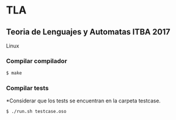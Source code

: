 # TLA

## Teoria de Lenguajes y Automatas ITBA 2017

Linux

### Compilar compilador
```sh
$ make
```

### Compilar tests
*Considerar que los tests se encuentran en la carpeta testcase.
```sh
$ ./run.sh testcase.oso
```
